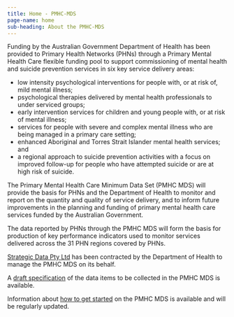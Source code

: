 ```yaml
---
title: Home - PMHC-MDS
page-name: home
sub-heading: About the PMHC-MDS
---
```


Funding by the Australian Government Department of Health has been provided to
Primary Health Networks (PHNs) through a Primary Mental Health Care flexible
funding pool to support commissioning of mental health and suicide prevention
services in six key service delivery areas:

* low intensity psychological interventions for people with, or at risk of,
  mild mental illness;
* psychological therapies delivered by mental health professionals to under
  serviced groups;
* early intervention services for children and young people with, or at risk of
  mental illness;
* services for people with severe and complex mental illness who are being
  managed in a primary care setting;
* enhanced Aboriginal and Torres Strait Islander mental health services; and
* a regional approach to suicide prevention activities with a focus on improved
  follow-up for people who have attempted suicide or are at high risk of suicide.

The Primary Mental Health Care Minimum Data Set (PMHC MDS) will provide the
basis for PHNs and the Department of Health to monitor and report on the quantity and quality of service delivery, and to inform future improvements in the planning and funding of primary mental health care services funded by the Australian Government.

The data reported by PHNs through the PMHC MDS will form the basis for
production of key performance indicators used to monitor services delivered
across the 31 PHN regions covered by PHNs.

<a href="//www.strategicdata.com.au/">Strategic Data Pty Ltd</a> has been contracted by the Department of Health to manage the PMHC MDS on its behalf.

A <a href="//docs.pmhc-mds.com/">draft specification</a> of the data items to be collected in the PMHC MDS is available.

Information about <a href="/getstarted/">how to get started</a> on the PMHC MDS is available and will be regularly updated.
